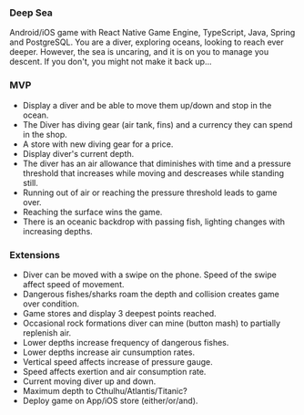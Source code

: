 ### Deep Sea

Android/iOS game with React Native Game Engine, TypeScript, Java, Spring and PostgreSQL.
You are a diver, exploring oceans, looking to reach ever deeper. However, the sea is uncaring, and it is on you to manage you descent. If you don't, you might not make it back up...

### MVP

- Display a diver and be able to move them up/down and stop in the ocean. 
- The Diver has diving gear (air tank, fins) and a currency they can spend in the shop.
- A store with new diving gear for a price.
- Display diver's current depth.
- The diver has an air allowance that diminishes with time and a pressure threshold that increases while moving and descreases while standing still.
- Running out of air or reaching the pressure threshold leads to game over.
- Reaching the surface wins the game.
- There is an oceanic backdrop with passing fish, lighting changes with increasing depths.

### Extensions

- Diver can be moved with a swipe on the phone. Speed of the swipe affect speed of movement.
- Dangerous fishes/sharks roam the depth and collision creates game over condition.
- Game stores and display 3 deepest points reached.
- Occasional rock formations diver can mine (button mash) to partially replenish air.
- Lower depths increase frequency of dangerous fishes.
- Lower depths increase air cunsumption rates.
- Vertical speed affects increase of pressure gauge.
- Speed affects exertion and air consumption rate.
- Current moving diver up and down.
- Maximum depth to Cthulhu/Atlantis/Titanic?
- Deploy game on App/iOS store (either/or/and).